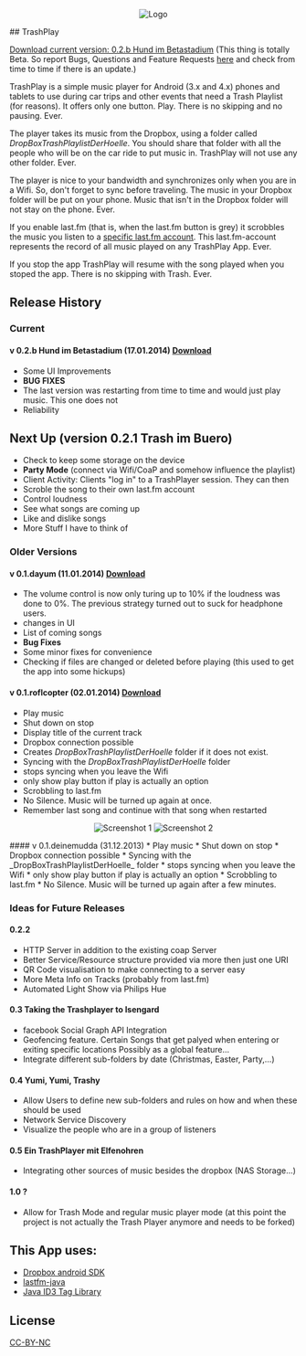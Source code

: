 <p align="center">
<img src="https://raw.github.com/TVLuke/TrashPlay/master/res/drawable-hdpi/ic_launcher.png" alt="Logo"/>
</p>
## TrashPlay

[Download current version: 0.2.b Hund im Betastadium](https://www.dropbox.com/s/qe885dgip6c31rt/TrashPlay_0.2hundbeta.apk)
(This thing is totally Beta. So report Bugs, Questions and Feature Requests [here](https://github.com/TVLuke/TrashPlay/issues) and check from time to time if there is an update.)

TrashPlay is a simple music player for Android (3.x and 4.x) phones and tablets to use during car trips and other events that need a Trash Playlist (for reasons). It offers only one button. Play. There is no skipping and no pausing. Ever.

The player takes its music from the Dropbox, using a folder called _DropBoxTrashPlaylistDerHoelle_. You should share that folder with all the people who will be on the car ride to put music in. TrashPlay will not use any other folder. Ever.

The player is nice to your bandwidth and synchronizes only when you are in a Wifi. So, don't forget to sync before traveling. The music in your Dropbox folder will be put on your phone. Music that isn't in the Dropbox folder will not stay on the phone. Ever.

If you enable last.fm (that is, when the last.fm button is grey) it scrobbles the music you listen to a [specific last.fm account](http://www.lastfm.de/user/TrashPlayList). This last.fm-account represents the record of all music played on any TrashPlay App. Ever.

If you stop the app TrashPlay will resume with the song played when you stoped the app. There is no skipping with Trash. Ever.

## Release History

### Current
#### v 0.2.b Hund im Betastadium (17.01.2014) [Download](https://www.dropbox.com/s/qe885dgip6c31rt/TrashPlay_0.2hundbeta.apk)
* Some UI Improvements
* **BUG FIXES**
* The last version was restarting from time to time and would just play music. This one does not
* Reliability

## Next Up (version 0.2.1 Trash im Buero)
* Check to keep some storage on the device
* **Party Mode** (connect via Wifi/CoaP and somehow influence the playlist)
* Client Activity: Clients "log in" to a TrashPlayer session. They can then 
 * Scroble the song to their own last.fm account
 * Control loudness
 * See what songs are coming up
 * Like and dislike songs
 * More Stuff I have to think of


### Older Versions
#### v 0.1.dayum (11.01.2014) [Download](https://www.dropbox.com/s/w2z350mt5urbu20/TrashPlay_0.1.dayum.apk)
* The volume control is now only turing up to 10% if the loudness was done to 0%. The previous strategy turned out to suck for headphone users.
* changes in UI
* List of coming songs
* **Bug Fixes**
* Some minor fixes for convenience
* Checking if files are changed or deleted before playing (this used to get the app into some hickups)

#### v 0.1.roflcopter (02.01.2014) [Download](https://www.dropbox.com/s/g0jf9bbckhkohtk/TrasPlay_0.1.roflcopter.apk)
* Play music
* Shut down on stop
* Display title of the current track
* Dropbox connection possible
* Creates _DropBoxTrashPlaylistDerHoelle_ folder if it does not exist.
* Syncing with the _DropBoxTrashPlaylistDerHoelle_ folder
* stops syncing when you leave the Wifi
* only show play button if play is actually an option
* Scrobbling to last.fm
* No Silence. Music will be turned up again at once.
* Remember last song and continue with that song when restarted
<p align="center">
<img src="https://raw.github.com/TVLuke/TrashPlay/master/screenshots/device-2014-01-02-191841.png" alt="Screenshot 1"/>
<img src="https://raw.github.com/TVLuke/TrashPlay/master/screenshots/device-2014-01-02-191103.png" alt="Screenshot 2"/>
</p>
#### v 0.1.deinemudda (31.12.2013)
* Play music
* Shut down on stop
* Dropbox connection possible
* Syncing with the _DropBoxTrashPlaylistDerHoelle_ folder
* stops syncing when you leave the Wifi
* only show play button if play is actually an option
* Scrobbling to last.fm
* No Silence. Music will be turned up again after a few minutes.

### Ideas for Future Releases 

#### 0.2.2
* HTTP Server in addition to the existing coap Server
* Better Service/Resource structure provided via more then just one URI
* QR Code visualisation to make connecting to a server easy
* More Meta Info on Tracks (probably from last.fm)
* Automated Light Show via Philips Hue

#### 0.3 Taking the Trashplayer to Isengard
* facebook Social Graph API Integration
* Geofencing feature. Certain Songs that get palyed when entering or exiting specific locations Possibly as a global feature...
* Integrate different sub-folders by date (Christmas, Easter, Party,...)

#### 0.4 Yumi, Yumi, Trashy
* Allow Users to define new sub-folders and rules on how and when these should be used
* Network Service Discovery
* Visualize the people who are in a group of listeners

#### 0.5 Ein TrashPlayer mit Elfenohren
* Integrating other sources of music besides the dropbox (NAS Storage...)

#### 1.0 ?
* Allow for Trash Mode and regular music player mode (at this point the project is not actually the Trash Player anymore and needs to be forked)


## This App uses:
* [Dropbox android SDK](https://www.dropbox.com/developers/core/sdks/android)
* [lastfm-java](https://code.google.com/p/lastfm-java/)
* [Java ID3 Tag Library](http://javamusictag.sourceforge.net/)

## License
[CC-BY-NC](http://creativecommons.org/licenses/by-nc/4.0/)
